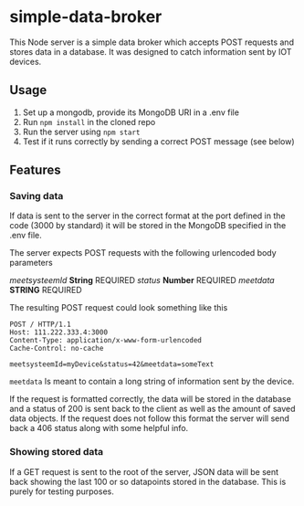 # simple-data-broker
This Node server is a simple data broker which accepts POST requests and stores data in a database. It was designed to catch information sent by IOT devices.

## Usage
1. Set up a mongodb, provide its MongoDB URI in a .env file
2. Run `npm install` in the cloned repo
3. Run the server using `npm start`
3. Test if it runs correctly by sending a correct POST message (see below)

## Features

### Saving data
If data is sent to the server in the correct format at the port defined in the code (3000 by standard) it will be stored in the MongoDB specified in the .env file.

The server expects POST requests with the following urlencoded body parameters

*meetsysteemId* __String__ REQUIRED
*status* __Number__ REQUIRED
*meetdata* __STRING__ REQUIRED

The resulting POST request could look something like this
```
POST / HTTP/1.1
Host: 111.222.333.4:3000
Content-Type: application/x-www-form-urlencoded
Cache-Control: no-cache

meetsysteemId=myDevice&status=42&meetdata=someText
```

`meetdata` Is meant to contain a long string of information sent by the device.

If the request is formatted correctly, the data will be stored in the database and a status of 200 is sent back to the client as well as the amount of saved data objects.
If the request does not follow this format the server will send back a 406 status along with some helpful info.

### Showing stored data
If a GET request is sent to the root of the server, JSON data will be sent back showing the last 100 or so datapoints stored in the database. This is purely for testing purposes.